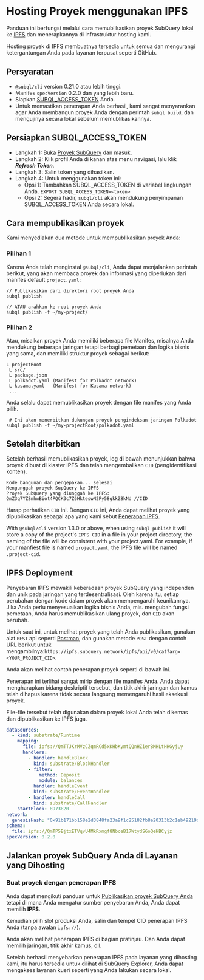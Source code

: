 # Hosting Proyek menggunakan IPFS

Panduan ini berfungsi melalui cara memublikasikan proyek SubQuery lokal ke [IPFS](https://ipfs.io/) dan menerapkannya di infrastruktur hosting kami.

Hosting proyek di IPFS membuatnya tersedia untuk semua dan mengurangi ketergantungan Anda pada layanan terpusat seperti GitHub.

## Persyaratan

- `@subql/cli` version 0.21.0 atau lebih tinggi.
- Manifes `specVersion` 0.2.0 dan yang lebih baru.
- Siapkan [SUBQL_ACCESS_TOKEN](ipfs.md#prepare-your-subql-access-token) Anda.
- Untuk memastikan penerapan Anda berhasil, kami sangat menyarankan agar Anda membangun proyek Anda dengan perintah `subql build`, dan mengujinya secara lokal sebelum memublikasikannya.

## Persiapkan SUBQL_ACCESS_TOKEN

- Langkah 1: Buka [Proyek SubQuery](https://project.subquery.network/) dan masuk.
- Langkah 2: Klik profil Anda di kanan atas menu navigasi, lalu klik **_Refresh Token_**.
- Langkah 3: Salin token yang dihasilkan.
- Langkah 4: Untuk menggunakan token ini:
  - Opsi 1: Tambahkan SUBQL_ACCESS_TOKEN di variabel lingkungan Anda. `EXPORT SUBQL_ACCESS_TOKEN=<token>`
  - Opsi 2: Segera hadir, `subql/cli` akan mendukung penyimpanan SUBQL_ACCESS_TOKEN Anda secara lokal.

## Cara mempublikasikan proyek

Kami menyediakan dua metode untuk mempublikasikan proyek Anda:

### Pilihan 1

Karena Anda telah menginstal `@subql/cli`, Anda dapat menjalankan perintah berikut, yang akan membaca proyek dan informasi yang diperlukan dari manifes default `project.yaml`:

```
// Publikasikan dari direktori root proyek Anda
subql publish

// ATAU arahkan ke root proyek Anda
subql publish -f ~/my-project/
```

### Pilihan 2

Atau, misalkan proyek Anda memiliki beberapa file Manifes, misalnya Anda mendukung beberapa jaringan tetapi berbagi pemetaan dan logika bisnis yang sama, dan memiliki struktur proyek sebagai berikut:

```
L projectRoot
 L src/
 L package.json
 L polkadot.yaml (Manifest for Polkadot network)
 L kusama.yaml   (Manifest for Kusama network)
 ...
```

Anda selalu dapat memublikasikan proyek dengan file manifes yang Anda pilih.

```
 # Ini akan menerbitkan dukungan proyek pengindeksan jaringan Polkadot
subql publish -f ~/my-projectRoot/polkadot.yaml
```

## Setelah diterbitkan

Setelah berhasil memublikasikan proyek, log di bawah menunjukkan bahwa proyek dibuat di klaster IPFS dan telah mengembalikan `CID` (pengidentifikasi konten).

```
Kode bangunan dan pengepakan... selesai
Mengunggah proyek SupQuery ke IPFS
Proyek SubQuery yang diunggah ke IPFS: QmZ3q7YZSmhwBiot4PQCK3c7Z6HkteswN2Py58gkkZ8kNd //CID
```

Harap perhatikan `CID` ini. Dengan `CID` ini, Anda dapat melihat proyek yang dipublikasikan sebagai apa yang kami sebut [Penerapan IPFS](ipfs.md#ipfs-deployment).

With `@subql/cli` version 1.3.0 or above, when using `subql publish` it will store a copy of the project's `IPFS CID` in a file in your project directory, the naming of the file will be consistent with your project.yaml. For example, if your manfiest file is named `project.yaml`, the IPFS file will be named  `.project-cid`.

## IPFS Deployment

Penyebaran IPFS mewakili keberadaan proyek SubQuery yang independen dan unik pada jaringan yang terdesentralisasi. Oleh karena itu, setiap perubahan dengan kode dalam proyek akan mempengaruhi keunikannya. Jika Anda perlu menyesuaikan logika bisnis Anda, mis. mengubah fungsi pemetaan, Anda harus memublikasikan ulang proyek, dan `CID` akan berubah.

Untuk saat ini, untuk melihat proyek yang telah Anda publikasikan, gunakan alat `REST` api seperti [Postman](https://web.postman.co/), dan gunakan metode `POST` dengan contoh URL berikut untuk mengambilnya:`https://ipfs.subquery.network/ipfs/api/v0/cat?arg=<YOUR_PROJECT_CID>`.

Anda akan melihat contoh penerapan proyek seperti di bawah ini.

Penerapan ini terlihat sangat mirip dengan file manifes Anda. Anda dapat mengharapkan bidang deskriptif tersebut, dan titik akhir jaringan dan kamus telah dihapus karena tidak secara langsung memengaruhi hasil eksekusi proyek.

File-file tersebut telah digunakan dalam proyek lokal Anda telah dikemas dan dipublikasikan ke IPFS juga.

```yaml
dataSources:
  - kind: substrate/Runtime
    mapping:
      file: ipfs://QmTTJKrMVzCZqmRCd5xKHbKymtQQnHZierBMHLtHHGyjLy
      handlers:
        - handler: handleBlock
          kind: substrate/BlockHandler
        - filter:
            method: Deposit
            module: balances
          handler: handleEvent
          kind: substrate/EventHandler
        - handler: handleCall
          kind: substrate/CallHandler
    startBlock: 8973820
network:
  genesisHash: "0x91b171bb158e2d3848fa23a9f1c25182fb8e20313b2c1eb49219da7a70ce90c3"
schema:
  file: ipfs://QmTP5BjtxETVqvU4MkRxmgf8NbceB17WtydS6oQeHBCyjz
specVersion: 0.2.0
```

## Jalankan proyek SubQuery Anda di Layanan yang Dihosting

### Buat proyek dengan penerapan IPFS

Anda dapat mengikuti panduan untuk [Publikasikan proyek SubQuery Anda](../run_publish/publish.md) tetapi di mana Anda mengatur sumber penyebaran Anda, Anda dapat memilih **IPFS**.

Kemudian pilih slot produksi Anda, salin dan tempel CID penerapan IPFS Anda (tanpa awalan `ipfs://`).

Anda akan melihat penerapan IPFS di bagian pratinjau. Dan Anda dapat memilih jaringan, titik akhir kamus, dll.

Setelah berhasil menyebarkan penerapan IPFS pada layanan yang dihosting kami, itu harus tersedia untuk dilihat di SubQuery Explorer, Anda dapat mengakses layanan kueri seperti yang Anda lakukan secara lokal.
